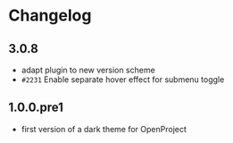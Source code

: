# Changelog

## 3.0.8

* adapt plugin to new version scheme
* `#2231` Enable separate hover effect for submenu toggle

## 1.0.0.pre1

* first version of a dark theme for OpenProject


